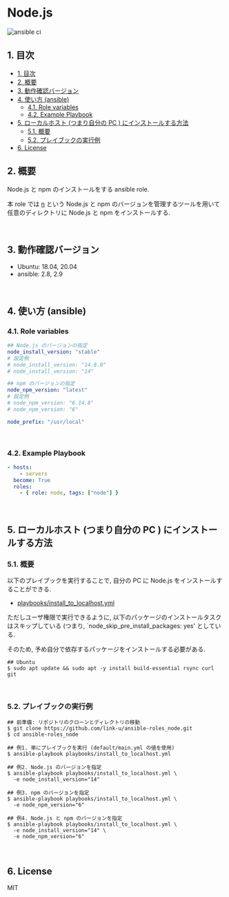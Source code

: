 # Node.js

![ansible ci](https://github.com/link-u/ansible-roles_node/workflows/ansible%20ci/badge.svg)

## 1. 目次

<!-- TOC depthFrom:2 -->

- [1. 目次](#1-目次)
- [2. 概要](#2-概要)
- [3. 動作確認バージョン](#3-動作確認バージョン)
- [4. 使い方 (ansible)](#4-使い方-ansible)
    - [4.1. Role variables](#41-role-variables)
    - [4.2. Example Playbook](#42-example-playbook)
- [5. ローカルホスト (つまり自分の PC ) にインストールする方法](#5-ローカルホスト-つまり自分の-pc--にインストールする方法)
    - [5.1. 概要](#51-概要)
    - [5.2. プレイブックの実行例](#52-プレイブックの実行例)
- [6. License](#6-license)

<!-- /TOC -->

## 2. 概要

Node.js と npm のインストールをする ansible role.

本 role では [n](https://github.com/tj/n) という Node.js と npm のバージョンを管理するツールを用いて任意のディレクトリに Node.js と npm をインストールする.

<br>

## 3. 動作確認バージョン

* Ubuntu: 18.04, 20.04
* ansible: 2.8, 2.9

<br>

## 4. 使い方 (ansible)

### 4.1. Role variables

```yaml
## Node.js のバージョンの指定
node_install_version: "stable"
# 設定例
# node_install_version: "14.8.0"
# node_install_version: "14"

## npm のバージョンの指定
node_npm_version: "latest"
# 設定例
# node_npm_version: "6.14.8"
# node_npm_version: "6"

node_prefix: "/usr/local"
```

<br>

### 4.2. Example Playbook

```yaml
- hosts:
    - servers
  become: True
  roles:
    - { role: node, tags: ["node"] }
```

<br>

## 5. ローカルホスト (つまり自分の PC ) にインストールする方法

### 5.1. 概要

以下のプレイブックを実行することで, 自分の PC に Node.js をインストールすることができる.

* [playbooks/install_to_localhost.yml](playbooks/install_to_localhost.yml)

ただしユーザ権限で実行できるように, 以下のパッケージのインストールタスクはスキップしている (つまり, `node_skip_pre_install_packages: yes' としている. 

そのため, 予め自分で依存するパッケージをインストールする必要がある.

```
## Ubuntu
$ sudo apt update && sudo apt -y install build-essential rsync curl git
```

<br>

### 5.2. プレイブックの実行例

```
## 前準備: リポジトリのクローンとディレクトリの移動
$ git clone https://github.com/link-u/ansible-roles_node.git
$ cd ansible-roles_node

## 例1. 単にプレイブックを実行 (default/main.yml の値を使用)
$ ansible-playbook playbooks/install_to_localhost.yml

## 例2. Node.js のバージョンを指定
$ ansible-playbook playbooks/install_to_localhost.yml \
  -e node_install_version="14"

## 例3. npm のバージョンを指定
$ ansible-playbook playbooks/install_to_localhost.yml \
  -e node_npm_version="6"

## 例4. Node.js と npm のバージョンを指定
$ ansible-playbook playbooks/install_to_localhost.yml \
  -e node_install_version="14" \
  -e node_npm_version="6"
```

<br>

## 6. License
MIT
